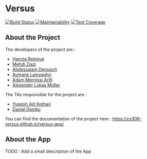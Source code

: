 # Versus
[![Build Status](https://api.cirrus-ci.com/github/cs306-versus/versus-app.svg)](https://cirrus-ci.com/github/cs306-versus/versus-app)
[![Maintainability](https://api.codeclimate.com/v1/badges/b5faf1701dd0bafea7c2/maintainability)](https://codeclimate.com/github/cs306-versus/versus-app/maintainability)
[![Test Coverage](https://api.codeclimate.com/v1/badges/b5faf1701dd0bafea7c2/test_coverage)](https://codeclimate.com/github/cs306-versus/versus-app/test_coverage)

## About the Project

The developers of the project are :
- [Hamza Remmal](https://people.epfl.ch/hamza.remmal)
- [Mehdi Ziazi](https://people.epfl.ch/mehdi.ziazi)
- [Abdessalam Derouich](https://people.epfl.ch/abdessalam.derouich)
- [Aymane Lamyaghri](https://people.epfl.ch/aymane.lamyaghri)
- [Adam Mernissi Arifi](https://people.epfl.ch/adam.mernissiarifi)
- [Alexander Lukas Müller](https://people.epfl.ch/alexander.muller)

The TAs responsible for the project are :
- [Yugesh Ajit Kothari](https://people.epfl.ch/yugesh.kothari)
- [Daniel Demko](https://people.epfl.ch/daniel.demko)

You can find the documentation of the project here : https://cs306-versus.github.io/versus-app/

## About the App
TODO : Add a small description of the App


